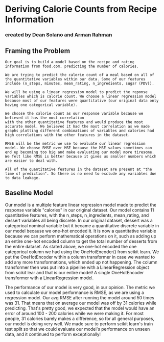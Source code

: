 # Deriving Calorie Counts from Recipe Information

### created by Dean Solano and Arman Rahman

## Framing the Problem

    Our goal is to build a model based on the recipe and rating information from food.com, predicting the number of calories.

    We are trying to predict the calorie count of a meal based on all of the quantitative variables within our data. Some of our features include (n_steps, minutes, mean_rating, n_ingredients, sugar (PDV)).

    We will be using a linear regression model to predict the reponse variables which is calorie count. We choose a linear regression model because most of our features were quantitative (our original data only having one categorical variable).

    We choose the calorie count as our response variable because we believed it has the most correlation 
    with the other quantitative features and would produce the most accurate model. We believed it had the most correlation as we made graphs plotting different combinations of variables and calories had high correlations with the other features in the dataset. 

    RMSE will be the metric we use to evaluate our linear regression model. We choose RMSE over MSE because the MSE values sometimes can end up becoming too big and make evaluating our model more tiresome. We felt like RMSE is better because it gives us smaller numbers which are easier to deal with.

    All of the quantitative features in the dataset are present at "the time of prediction". So there is no need to exclude any variables due to data leakage.

## Baseline Model
 Our model is a multiple feature linear regression model made to predict the response variable "calories" in our original dataset. Our model contains 11 quantitative features, with the n_steps, n_ingredients, mean_rating, and dessert variables all being discrete. In our original dataset, dessert was a categorical nominal variable but it became a quantitative discrete variable in our model because we one-hot encoded it. It is now a quantitative variable because we can perform mathematical operations on it, such as adding up an entire one-hot encoded column to get the total number of desserts from the entire dataset. As stated above, we one-hot encoded the one categorical column we had using the OneHotEncoder() from scikit learn. We put the OneHotEncoder within a column transformer in case we wanted to add any more transformations, which ended up not happening. The column transformer then was put into a pipeline with a LinearRegression object from scikit lear and that is our entire model! A single OneHotEncoder transformer with a LinearRegression model.

The performance of our model is very good, in our opinion. The metric we used to calculate our model performance is RMSE, as we are using a regression model. Our avg RMSE after running the model around 50 times was 31. That means that on average our model was off by 31 calories while predicting. That's pretty good, we expected that the model would have an error of around 100 - 200 calories while we were making it. For most people, 31 calories barely makes a difference, so for all general purposes, our model is doing very well. We made sure to perform scikit learn's train test split so that we could evaluate our model's performance on unseen data, and it continued to perform exceptionally! 

